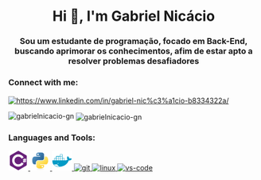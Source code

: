 <h1 align="center">Hi 👋, I'm Gabriel Nicácio</h1>
<h3 align="center">Sou um estudante de programação, focado em Back-End, buscando aprimorar os conhecimentos, afim de estar apto a resolver problemas desafiadores</h3>

<h3 align="left">Connect with me:</h3>
<p align="left">
<a href="https://www.linkedin.com/in/gabriel-nic%C3%A1cio-b8334322a/" target="blank"><img align="center" src="https://raw.githubusercontent.com/rahuldkjain/github-profile-readme-generator/master/src/images/icons/Social/linked-in-alt.svg" alt="https://www.linkedin.com/in/gabriel-nic%c3%a1cio-b8334322a/" height="30" width="40" /></a>
</p>

<p><img align="left" src="https://github-readme-stats.vercel.app/api/top-langs?username=gabrielnicacio-gn&show_icons=true&locale=en&layout=compact" alt="gabrielnicacio-gn" /></p>

<p>&nbsp;<img align="center" src="https://github-readme-stats.vercel.app/api?username=gabrielnicacio-gn&show_icons=true&locale=en" alt="gabrielnicacio-gn" /></p>

<h3 align="left">Languages and Tools:</h3>
<p align="left"> <a href="https://raw.githubusercontent.com/devicons/devicon/master/icons/csharp/csharp-plain.svg" target="_blank" rel="noreferrer"> <img src="https://raw.githubusercontent.com/devicons/devicon/master/icons/csharp/csharp-plain.svg" alt="csharp" width="40" height="40"/> </a> 
<a href="https://raw.githubusercontent.com/devicons/devicon/master/icons/python/python-original.svg" target="_blank" rel="noreferrer"> <img src="https://raw.githubusercontent.com/devicons/devicon/master/icons/python/python-original.svg" alt="python" width="40" height="40"/> </a> 
<a href="https://raw.githubusercontent.com/devicons/devicon/master/icons/docker/docker-plain.svg" target="_blank" rel="noreferrer"> <img src="https://raw.githubusercontent.com/devicons/devicon/master/icons/docker/docker-plain.svg" alt="docker" width="40" height="40"/> </a> 
<a href="https://camo.githubusercontent.com/38827655e1ae0e1518d635ad89e8aa46b7f977c795952245c36a2d58064f1803/68747470733a2f2f63646e2e6a7364656c6976722e6e65742f67682f64657669636f6e732f64657669636f6e2f69636f6e732f6769742f6769742d6f726967696e616c2e737667" target="_blank" rel="noreferrer"> <img src="https://camo.githubusercontent.com/38827655e1ae0e1518d635ad89e8aa46b7f977c795952245c36a2d58064f1803/68747470733a2f2f63646e2e6a7364656c6976722e6e65742f67682f64657669636f6e732f64657669636f6e2f69636f6e732f6769742f6769742d6f726967696e616c2e737667" alt="git" width="40" height="40"/> </a> 
<a href="https://camo.githubusercontent.com/677170636bb772dff89c38c5f5dc9cc275a61a3c930fc449ee3e96df9cd0e4fa/68747470733a2f2f63646e2e6a7364656c6976722e6e65742f67682f64657669636f6e732f64657669636f6e406c61746573742f69636f6e732f6c696e75782f6c696e75782d6f726967696e616c2e737667" target="_blank" rel="noreferrer"> <img src="https://camo.githubusercontent.com/677170636bb772dff89c38c5f5dc9cc275a61a3c930fc449ee3e96df9cd0e4fa/68747470733a2f2f63646e2e6a7364656c6976722e6e65742f67682f64657669636f6e732f64657669636f6e406c61746573742f69636f6e732f6c696e75782f6c696e75782d6f726967696e616c2e737667" alt="linux" width="40" height="40"/> </a> 
<a href="https://camo.githubusercontent.com/885f29f84e8dfee382a8ec1fbc1afef89e1b732f2a493928dbacab9e24d2f75d/68747470733a2f2f63646e2e6a7364656c6976722e6e65742f67682f64657669636f6e732f64657669636f6e406c61746573742f69636f6e732f7673636f64652f7673636f64652d6f726967696e616c2e737667" target="_blank" rel="noreferrer"> <img src="https://camo.githubusercontent.com/885f29f84e8dfee382a8ec1fbc1afef89e1b732f2a493928dbacab9e24d2f75d/68747470733a2f2f63646e2e6a7364656c6976722e6e65742f67682f64657669636f6e732f64657669636f6e406c61746573742f69636f6e732f7673636f64652f7673636f64652d6f726967696e616c2e737667" alt="vs-code" width="40" height="40"/> </a> 
</p>
